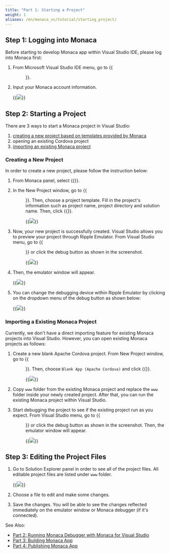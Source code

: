 ```yaml
---
title: "Part 1: Starting a Project"
weight: 1
aliases: /en/monaca_vs/tutorial/starting_project/
---
```


## Step 1: Logging into Monaca

Before starting to develop Monaca app within Visual Studio IDE, please
log into Monaca first:

1.  From Microsoft Visual Studio IDE menu, go to {{<menu menu1="MONACA" menu2="Sign In">}}.
2.  Input your Monaca account information.

    {{<img src="/images/monaca_vs/tutorial/starting_project/1.png">}}  

## Step 2: Starting a Project

There are 3 ways to start a Monaca project in Visual Studio:

1.  [creating a new project based on templates provided by Monaca](#creating-a-new-project)
2.  opening an existing Cordova project
3.  [importing an existing Monaca project](#importing-a-existing-monaca-project)

###  Creating a New Project

In order to create a new project, please follow the instruction below:

1.  From Monaca panel, select {{<guilabel name="Create a new project">}}.
2.  In the New Project window, go to {{<menu menu1="Templates" menu2="JavaScript" menu3="Apache Cordova Apps">}}. Then, choose a project template. Fill in the project's information such as project name, project directory and solution name. Then, click {{<guilabel name="OK">}}.

    {{<img src="/images/monaca_vs/tutorial/starting_project/2.png">}}

3.  Now, your new project is successfully created. Visual Studio allows
    you to preview your project through Ripple Emulator. From Visual
    Studio menu, go to {{<menu menu1="Debug" menu2="Start Debugging">}} or click the debug
    button as shown in the screenshot.

    {{<img src="/images/monaca_vs/tutorial/starting_project/3.png">}}

4.  Then, the emulator window will appear.

    {{<img src="/images/monaca_vs/tutorial/starting_project/4.png">}}

5.  You can change the debugging device within Ripple Emulator by
    clicking on the dropdown menu of the debug button as shown below:

    {{<img src="/images/monaca_vs/tutorial/starting_project/5.png">}}

###  Importing a Existing Monaca Project

Currently, we don't have a direct importing feature for existing Monaca
projects into Visual Studio. However, you can open existing Monaca
projects as follows:

1.  Create a new blank Apache Cordova project. From New Project window, go to {{<menu menu1="Installed" menu2="Templates" menu3="JavaScript" menu4="Apache Cordova Apps">}}. Then, choose `Blank App (Apache Cordova)` and click {{<guilabel name="OK">}}.

    {{<img src="/images/monaca_vs/tutorial/starting_project/6.png">}}

2.  Copy `www` folder from the existing Monaca project and replace the
    `www` folder inside your newly created project. After that, you can
    run the existing Monaca project within Visual Studio.
3.  Start debugging the project to see if the existing project run as
    you expect. From Visual Studio menu, go to {{<menu menu1="Debug" menu2="Start Debugging">}} or click the debug button as shown in the screenshot. Then, the emulator window will appear.

    {{<img src="/images/monaca_vs/tutorial/starting_project/3.png">}}

##  Step 3: Editing the Project Files

1.  Go to Solution Explorer panel in order to see all of the project
    files. All editable project files are listed under `www` folder.

    {{<img src="/images/monaca_vs/tutorial/starting_project/7.png">}}

2.  Choose a file to edit and make some changes.
3.  Save the changes. You will be able to see the changes reflected
    immediately on the emulator window or Monaca debugger (if it's
    connected).

See Also:

- [Part 2: Running Monaca Debugger with Monaca for Visual Studio](../testing_debugging)
- [Part 3: Building Monaca App](../building_app)
- [Part 4: Publishing Monaca App](../publishing_app)
